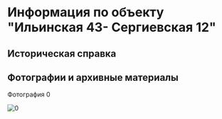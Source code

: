 # Информация по объекту "Ильинская 43- Сергиевская 12"

## Историческая справка

## Фотографии и архивные материалы

Фотография 0

![0](/1_Compressed.jpg)

